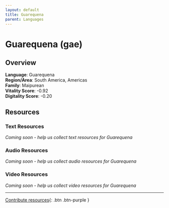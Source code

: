 ```yaml
---
layout: default
title: Guarequena
parent: Languages
---
```


# Guarequena (gae)

## Overview

**Language**: Guarequena  
**Region/Area**: South America, Americas  
**Family**: Maipurean  
**Vitality Score**: -0.92  
**Digitality Score**: -0.20  

## Resources

### Text Resources
*Coming soon - help us collect text resources for Guarequena*

### Audio Resources
*Coming soon - help us collect audio resources for Guarequena*

### Video Resources
*Coming soon - help us collect video resources for Guarequena*

---

[Contribute resources](https://fairtrain.github.io/){: .btn .btn-purple }
